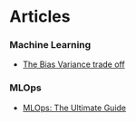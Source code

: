 # Articles

### Machine Learning 
- [The Bias Variance trade off](https://mlu-explain.github.io/bias-variance)


### MLOps
- [MLOps: The Ultimate Guide](https://towardsdatascience.com/mlops-the-ultimate-guide-9d902c752fd1)